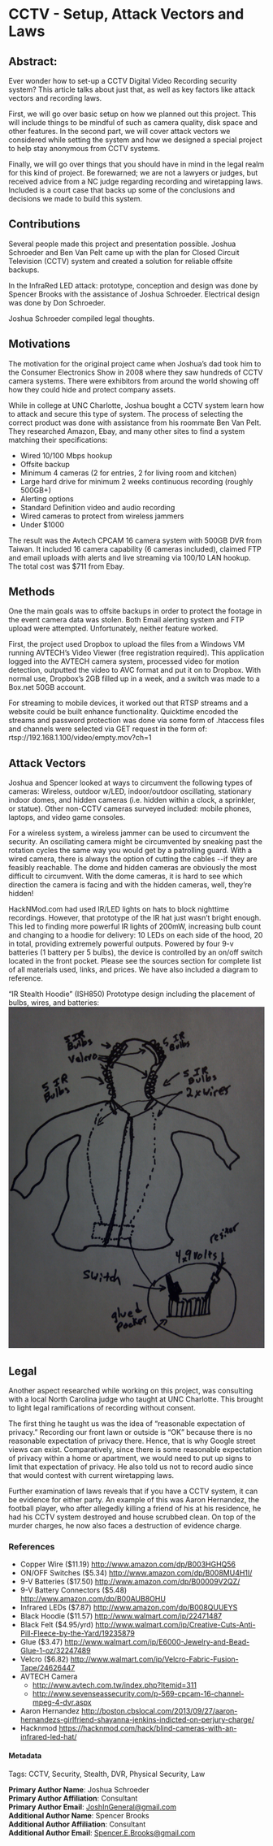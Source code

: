 # CCTV - Setup, Attack Vectors and Laws

## Abstract: 
Ever wonder how to set-up a CCTV Digital Video Recording security system? This article talks about just that, as well as key factors like attack vectors and recording laws.

First, we will go over basic setup on how we planned out this project. This will include things to be mindful of such as camera quality, disk space and other features. In the second part, we will cover attack vectors we considered while setting the system and how we designed a special project to help stay anonymous from CCTV systems. 

Finally, we will go over things that you should have in mind in the legal realm for this kind of project. Be forewarned; we are not a lawyers or judges, but received advice from a NC judge regarding recording and wiretapping laws. Included is a court case that backs up some of the conclusions and decisions we made to build this system.

Contributions
---------------
Several people made this project and presentation possible. Joshua Schroeder and Ben Van Pelt came up with the plan for Closed Circuit Television (CCTV) system and created a solution for reliable offsite backups. 

In the InfraRed LED attack: prototype, conception and design was done by Spencer Brooks with the assistance of Joshua Schroeder. Electrical design was done by Don Schroeder.

Joshua Schroeder compiled legal thoughts. 

Motivations
-------------
The motivation for the original project came when Joshua’s dad took him to the Consumer Electronics Show in 2008 where they saw hundreds of CCTV camera systems. There were exhibitors from around the world showing off how they could hide and protect company assets. 

While in college at UNC Charlotte, Joshua bought a CCTV system learn how to attack and secure this type of system. The process of selecting the correct product was done with assistance from his roommate Ben Van Pelt. They researched Amazon, Ebay, and many other sites to find a system matching their specifications:

+ Wired 10/100 Mbps hookup
+ Offsite backup
+ Minimum 4 cameras (2 for entries, 2 for living room and kitchen)
+ Large hard drive for minimum 2 weeks continuous recording (roughly 500GB+)
+ Alerting options
+ Standard Definition video and audio recording
+ Wired cameras to protect from wireless jammers
+ Under $1000

The result was the Avtech CPCAM 16 camera system with 500GB DVR from Taiwan. It included 16 camera capability (6 cameras included), claimed FTP and email uploads with alerts and live streaming via 100/10 LAN hookup. The total cost was $711 from Ebay.

Methods
----------
One the main goals was to offsite backups in order to protect the footage in the event camera data was stolen. Both Email alerting system and FTP upload were attempted. Unfortunately, neither feature worked.

First, the project used Dropbox to upload the files from a Windows VM running AVTECH’s Video Viewer (free registration required). This application logged into the AVTECH camera system, processed video for motion detection, outputted the video to AVC format and put it on to Dropbox. With normal use, Dropbox’s 2GB filled up in a week, and a switch was made to a Box.net 50GB account. 

For streaming to mobile devices, it worked out that RTSP streams and a website could be built enhance functionality.  Quicktime encoded the streams and password protection was done via some form of .htaccess files and channels were selected via GET request in the form of: rtsp://192.168.1.100/video/empty.mov?ch=1

Attack Vectors
-----------------
Joshua and Spencer looked at ways to circumvent the following types of cameras: Wireless, outdoor w/LED, indoor/outdoor oscillating, stationary indoor domes, and hidden cameras (i.e. hidden within a clock, a sprinkler, or statue). Other non-CCTV cameras surveyed included: mobile phones, laptops, and video game consoles.

For a wireless system, a wireless jammer can be used to circumvent the security. An oscillating camera might be circumvented by sneaking past the rotation cycles the same way you would get by a patrolling guard. With a wired camera, there is always the option of cutting the cables --if they are feasibly reachable. The dome and hidden cameras are obviously the most difficult to circumvent. With the dome cameras, it is hard to see which direction the camera is facing and with the hidden cameras, well, they’re hidden!
 
HackNMod.com had used IR/LED lights on hats to block nighttime recordings. However, that prototype of the IR hat just wasn’t bright enough. This led to finding more powerful IR lights of 200mW, increasing bulb count and changing to a hoodie for delivery: 10 LEDs on each side of the hood, 20 in total, providing extremely powerful outputs. Powered by four 9-v batteries (1 battery per 5 bulbs), the device is controlled by an on/off switch located in the front pocket. Please see the sources section for complete list of all materials used, links, and prices. We have also included a diagram to reference. 

“IR Stealth Hoodie” (ISH850) 
Prototype design including the placement of bulbs, wires, and batteries:
 ![CCTV Diagram - Wires, Bulbs, Switches and 9 volt batteriest](imgs/CCTVDiagram.jpg)

Legal
------
Another aspect researched while working on this project, was consulting with a local North Carolina judge who taught at UNC Charlotte. This brought to light legal ramifications of recording without consent.

The first thing he taught us was the idea of “reasonable expectation of privacy.” Recording our front lawn or outside is “OK” because there is no reasonable expectation of privacy there. Hence, that is why Google street views can exist. Comparatively, since there is some reasonable expectation of privacy within a home or apartment, we would need to put up signs to limit that expectation of privacy. He also told us not to record audio since that would contest with current wiretapping laws. 

Further examination of laws reveals that if you have a CCTV system, it can be evidence for either party. An example of this was Aaron Hernandez, the football player, who after allegedly killing a friend of his at his residence, he had his CCTV system destroyed and house scrubbed clean. On top of the murder charges, he now also faces a destruction of evidence charge. 

### References

* Copper Wire ($11.19) http://www.amazon.com/dp/B003HGHQ56 
* ON/OFF Switches ($5.34) http://www.amazon.com/dp/B008MU4H1I/
* 9-V Batteries ($17.50) http://www.amazon.com/dp/B00009V2QZ/
* 9-V Battery Connectors ($5.48) http://www.amazon.com/dp/B00AUB8OHU
* Infrared LEDs ($7.87) http://www.amazon.com/dp/B008QUUEYS
* Black Hoodie ($11.57) http://www.walmart.com/ip/22471487
* Black Felt ($4.95/yrd) http://www.walmart.com/ip/Creative-Cuts-Anti-Pill-Fleece-by-the-Yard/19235879
* Glue ($3.47) http://www.walmart.com/ip/E6000-Jewelry-and-Bead-Glue-1-oz/32247489
* Velcro ($6.82) http://www.walmart.com/ip/Velcro-Fabric-Fusion-Tape/24626447
* AVTECH Camera
  * http://www.avtech.com.tw/index.php?Itemid=311
  * http://www.sevenseassecurity.com/p-569-cpcam-16-channel-mpeg-4-dvr.aspx
* Aaron Hernandez http://boston.cbslocal.com/2013/09/27/aaron-hernandezs-girlfriend-shayanna-jenkins-indicted-on-perjury-charge/
* Hacknmod https://hacknmod.com/hack/blind-cameras-with-an-infrared-led-hat/

#### Metadata
Tags: CCTV, Security, Stealth, DVR, Physical Security, Law

**Primary Author Name**: Joshua Schroeder  
**Primary Author Affiliation**: Consultant  
**Primary Author Email**: JoshInGeneral@gmail.com  
**Additional Author Name**: Spencer Brooks  
**Additional Author Affiliation**: Consultant  
**Additional Author Email**: Spencer.E.Brooks@gmail.com  